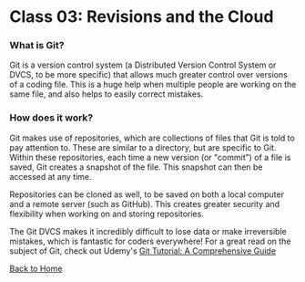 # Class 03: Revisions and the Cloud

### What is Git?

Git is a version control system (a Distributed Version Control System or DVCS, to be more specific) that allows much greater control over versions of a coding file. This is a huge help when multiple people are working on the same file, and also helps to easily correct mistakes.

### How does it work?
Git makes use of repositories, which are collections of files that Git is told to pay attention to. These are similar to a directory, but are specific to Git. Within these repositories, each time a new version (or "commit") of a file is saved, Git creates a snapshot of the file. This snapshot can then be accessed at any time.

Repositories can be cloned as well, to be saved on both a local computer and a remote server (such as GitHub). This creates greater security and flexibility when working on and storing repositories. 

The Git DVCS makes it incredibly difficult to lose data or make irreversible mistakes, which is fantastic for coders everywhere! For a great read on the subject of Git, check out Udemy's [Git Tutorial: A Comprehensive Guide](https://blog.udemy.com/git-tutorial-a-comprehensive-guide/)

[Back to Home](README.md)